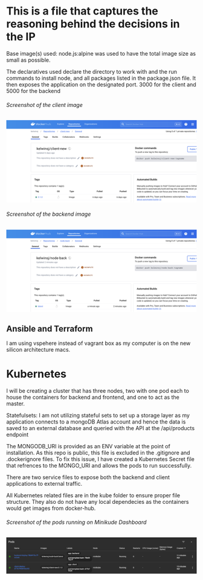 # This is a file that captures the reasoning behind the decisions in the IP

Base image(s) used: node.js:alpine was used to have the total image size as small as possible.

The declaratives used declare the directory to work with and the run commands to install node, and all packages listed in the package.json file. It then exposes the application on the designated port. 3000 for the client and 5000 for the backend

###### Screenshot of the client image

![Screenshot of the client image on Docker hub](/screenshots/client.png "Client image on Docker hub")

###### Screenshot of the backend image

![Screenshot of the backend image on Docker hub](/screenshots/backend.png "Client image on Docker hub")

## Ansible and Terraform

I am using vspehere instead of vagrant box as my computer is on the new silicon architecture macs.

# Kubernetes

I will be creating a cluster that has three nodes, two with one pod each to house the containers for backend and frontend, and one to act as the master.

Statefulsets: I am not utilizing stateful sets to set up a storage layer as my application connects to a mongoDB Atlas account and hence the data is saved to an external database and queried with the API at the /api/products endpoint

The MONGODB_URI is provided as an ENV variable at the point of installation. As this repo is public, this file is excluded in the .gitignore and .dockerignore files. To fix this issue, I have created a Kubernetes Secret file that refrences to the MONGO_URI and allows the pods to run successfully.

There are two service files to expose both the backend and client applications to external traffic.

All Kubernetes related files are in the kube folder to ensure proper file structure. They also do not have any local dependecies as the containers would get images from docker-hub.

###### Screenshot of the pods running on Minikude Dashboard

![Screenshot of the pods running on the Minikube Dashboard](/screenshots/runningpods.png "Pods running screenshot")